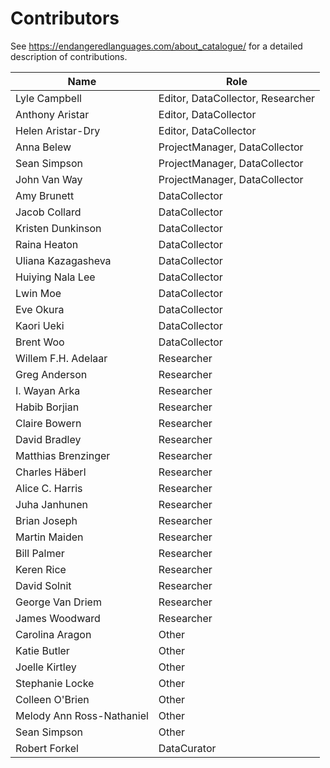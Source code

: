 # Contributors

See https://endangeredlanguages.com/about_catalogue/ for a detailed description of contributions.

Name | Role
--- | ---
Lyle Campbell | Editor, DataCollector, Researcher
Anthony Aristar | Editor, DataCollector
Helen Aristar-Dry | Editor, DataCollector
Anna Belew | ProjectManager, DataCollector
Sean Simpson | ProjectManager, DataCollector
John Van Way | ProjectManager, DataCollector
Amy Brunett	| DataCollector
Jacob Collard | DataCollector
Kristen Dunkinson | DataCollector
Raina Heaton | DataCollector
Uliana Kazagasheva | DataCollector
Huiying Nala Lee | DataCollector
Lwin Moe | DataCollector
Eve Okura | DataCollector
Kaori Ueki | DataCollector
Brent Woo | DataCollector
Willem F.H. Adelaar | Researcher
Greg Anderson | Researcher
I. Wayan Arka | Researcher
Habib Borjian | Researcher
Claire Bowern | Researcher
David Bradley | Researcher
Matthias Brenzinger | Researcher
Charles Häberl | Researcher
Alice C. Harris | Researcher
Juha Janhunen | Researcher
Brian Joseph | Researcher
Martin Maiden | Researcher
Bill Palmer | Researcher
Keren Rice | Researcher
David Solnit | Researcher
George Van Driem | Researcher
James Woodward | Researcher
Carolina Aragon | Other	
Katie Butler | Other
Joelle Kirtley | Other	
Stephanie Locke | Other
Colleen O'Brien | Other	
Melody Ann Ross-Nathaniel | Other
Sean Simpson | Other
Robert Forkel | DataCurator
